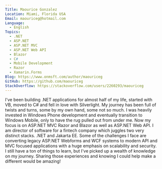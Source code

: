 ```yaml
---
Title: Maourice Gonzalez
Location: Miami, Florida USA
Email: maouriceg@hotmail.com
Language:
  - English
Topics:
  - .NET
  - ASP.NET
  - ASP.NET MVC
  - ASP.NET Web API
  - Blazor
  - C#
  - Mobile Development
  - Razor
  - Xamarin.Forms
Blog: https://www.onmsft.com/author/maouriceg
GitHub: https://github.com/maouriceg
StackOverflow: https://stackoverflow.com/users/2260293/maouriceg
---
```

I've been building .NET applications for almost half of my life, started with VB, moved to C# and fell in love with Silverlight. My journey has been full of twists and turns, some by my own hand, some not so much. I was heavily invested in Windows Phone development and eventually transition to Windows Mobile, only to have the rug pulled out from under me. Now my focus is on ASP.NET MVC Razor and Blazor as well as ASP.NET Web API. I am director of software for a fintech company which juggles two very distinct stacks. .NET and Jakarta EE. Some of the challenges I face are converting legacy ASP.NET Webforms and WCF systems to modern API and MVC focused applications with a huge emphasis on scalability and security. I still have a ton of things to learn, but I've picked up a wealth of knowledge on my journey. Sharing those experiences and knowing I could help make a different would be amazing!
